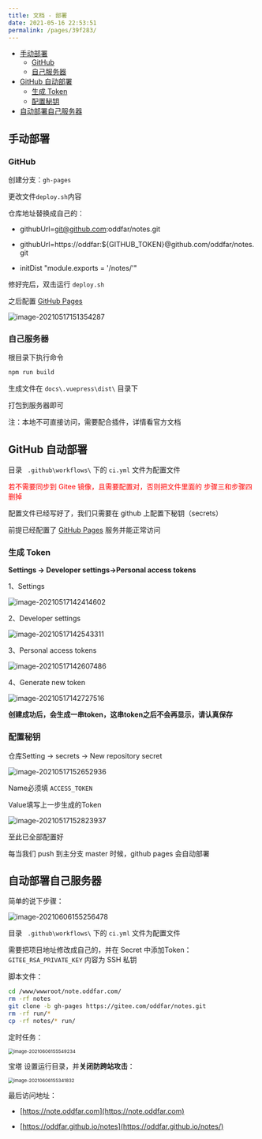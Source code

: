 ```yaml
---
title: 文档 - 部署
date: 2021-05-16 22:53:51
permalink: /pages/39f283/
---
```


<!-- START doctoc generated TOC please keep comment here to allow auto update -->
<!-- DON'T EDIT THIS SECTION, INSTEAD RE-RUN doctoc TO UPDATE -->


- [手动部署](#%E6%89%8B%E5%8A%A8%E9%83%A8%E7%BD%B2)
  - [GitHub](#github)
  - [自己服务器](#%E8%87%AA%E5%B7%B1%E6%9C%8D%E5%8A%A1%E5%99%A8)
- [GitHub 自动部署](#github-%E8%87%AA%E5%8A%A8%E9%83%A8%E7%BD%B2)
  - [生成 Token](#%E7%94%9F%E6%88%90-token)
  - [配置秘钥](#%E9%85%8D%E7%BD%AE%E7%A7%98%E9%92%A5)
- [自动部署自己服务器](#%E8%87%AA%E5%8A%A8%E9%83%A8%E7%BD%B2%E8%87%AA%E5%B7%B1%E6%9C%8D%E5%8A%A1%E5%99%A8)

<!-- END doctoc generated TOC please keep comment here to allow auto update -->



## 手动部署

### GitHub

创建分支：`gh-pages`

更改文件`deploy.sh`内容

仓库地址替换成自己的：

- githubUrl=git@github.com:oddfar/notes.git

- githubUrl=https://oddfar:${GITHUB_TOKEN}@github.com/oddfar/notes.git

- initDist "module.exports = '/notes/'"



修好完后，双击运行 `deploy.sh`



之后配置 [GitHub Pages](https://pages.github.com/)

![image-20210517151354287](https://cdn.jsdelivr.net/gh/oddfar/static/img/20210517151356.png)



### 自己服务器

根目录下执行命令

```sh
npm run build
```

生成文件在 `docs\.vuepress\dist\` 目录下

打包到服务器即可

注：本地不可直接访问，需要配合插件，详情看官方文档

## GitHub 自动部署

目录 ` .github\workflows\` 下的 `ci.yml` 文件为配置文件

<font style='color:red' >若不需要同步到 Gitee 镜像，且需要配置对，否则把文件里面的 步骤三和步骤四 删掉</font>

配置文件已经写好了，我们只需要在 github 上配置下秘钥（secrets）

前提已经配置了 [GitHub Pages](https://pages.github.com/) 服务并能正常访问

### 生成 Token

**Settings -> Developer settings->Personal access tokens**

1、Settings

![image-20210517142414602](https://cdn.jsdelivr.net/gh/oddfar/static/img/20210517142418.png)

2、Developer settings

![image-20210517142543311](https://cdn.jsdelivr.net/gh/oddfar/static/img/20210517142546.png)



3、Personal access tokens

![image-20210517142607486](https://cdn.jsdelivr.net/gh/oddfar/static/img/20210517142616.png)

4、Generate new token

![image-20210517142727516](https://cdn.jsdelivr.net/gh/oddfar/static/img/20210517142730.png)

**创建成功后，会生成一串token，这串token之后不会再显示，请认真保存**



### 配置秘钥

仓库Setting -> secrets -> New repository secret

![image-20210517152652936](https://cdn.jsdelivr.net/gh/oddfar/static/img/20210517152655.png)



Name必须填 `ACCESS_TOKEN`

Value填写上一步生成的Token

![image-20210517152823937](https://cdn.jsdelivr.net/gh/oddfar/static/img/20210517152825.png)

至此已全部配置好

每当我们 push 到主分支 master 时候，github pages 会自动部署

## 自动部署自己服务器

简单的说下步骤：

![image-20210606155256478](https://cdn.jsdelivr.net/gh/oddfar/static/img/20210606160230.png)

目录 ` .github\workflows\` 下的 `ci.yml` 文件为配置文件

需要把项目地址修改成自己的，并在 Secret 中添加Token： `GITEE_RSA_PRIVATE_KEY` 内容为 SSH 私钥



脚本文件：

```sh
cd /www/wwwroot/note.oddfar.com/
rm -rf notes
git clone -b gh-pages https://gitee.com/oddfar/notes.git
rm -rf run/*
cp -rf notes/* run/
```



定时任务：

<img src="https://cdn.jsdelivr.net/gh/oddfar/static/img/20210606160145.png" alt="image-20210606155549234" style="zoom: 67%;" />



宝塔 设置运行目录，并**关闭防跨站攻击**：

<img src="https://cdn.jsdelivr.net/gh/oddfar/static/img/20210606160136.png" alt="image-20210606155341832" style="zoom:67%;" />





最后访问地址：

- [https://note.oddfar.com](https://note.oddfar.com)

- [https://oddfar.github.io/notes](https://oddfar.github.io/notes/)

